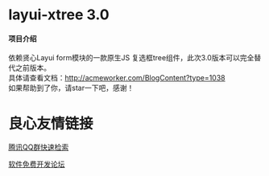 # layui-xtree 3.0

#### 项目介绍
依赖贤心Layui form模块的一款原生JS 复选框tree组件，此次3.0版本可以完全替代之前版本。    
具体请查看文档：http://acmeworker.com/BlogContent?type=1038    
如果帮助到了你，请star一下吧，感谢！


 # 良心友情链接

[腾讯QQ群快速检索](http://u.720life.cn/s/8cf73f7c)

[软件免费开发论坛](http://u.720life.cn/s/bbb01dc0)